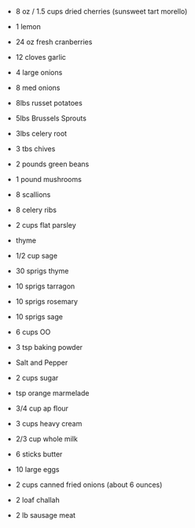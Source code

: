 + 8 oz / 1.5 cups dried cherries (sunsweet tart morello)
+ 1 lemon
+ 24 oz fresh cranberries
+ 12 cloves garlic
+ 4 large onions
+ 8 med onions
+ 8lbs russet potatoes
+ 5lbs Brussels Sprouts
+ 3lbs celery root
+ 3 tbs chives
+ 2 pounds green beans
+ 1 pound mushrooms
+ 8 scallions
+ 8 celery ribs
+ 2 cups flat parsley

+ thyme
+ 1/2 cup sage
+ 30 sprigs thyme
+ 10 sprigs tarragon
+ 10 sprigs rosemary
+ 10 sprigs sage

+ 6 cups OO

+ 3 tsp baking powder
+ Salt and Pepper
+ 2 cups sugar
+ tsp orange marmelade
+ 3/4 cup ap flour

+ 3 cups heavy cream
+ 2/3 cup whole milk
+ 6 sticks butter
+ 10 large eggs

+ 2 cups canned fried onions (about 6 ounces)
+ 2 loaf challah
+ 2 lb sausage meat
